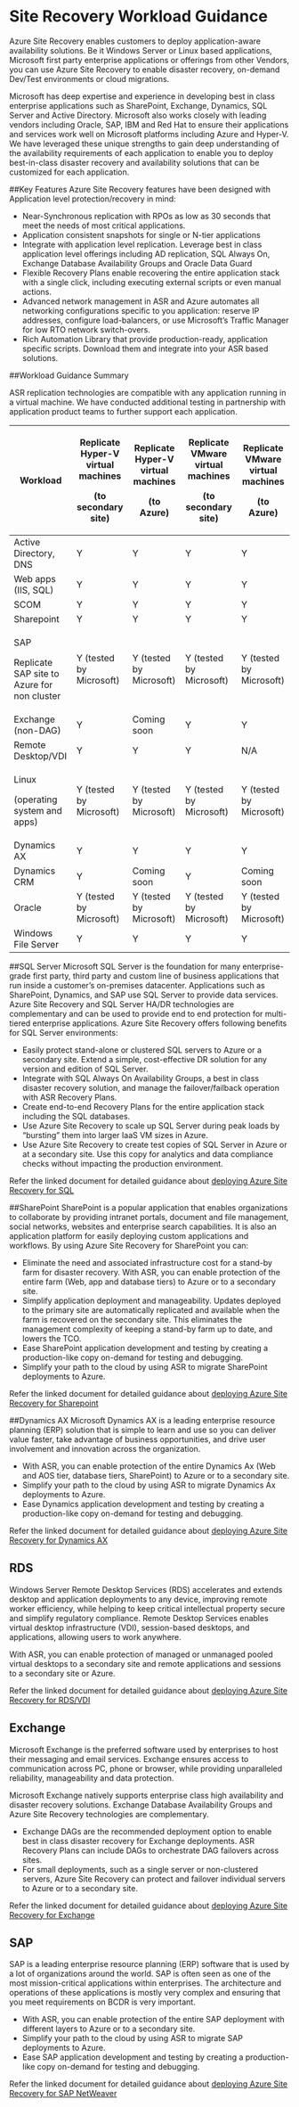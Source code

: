 <properties
	pageTitle="Site Recovery overview" 
	description="Azure Site Recovery coordinates the replication, failover and recovery of virtual machines and physical servers located on on-premises to Azure or to a secondary on-premises site." 
	services="site-recovery" 
	documentationCenter="" 
	authors="prateek9us" 
	manager="abhiag" 
	editor=""/>

<tags 
	ms.service="site-recovery" 
	ms.devlang="na"
	ms.topic="article"
	ms.tgt_pltfrm="na"
	ms.workload="storage-backup-recovery" 
	ms.date="09/16/2015" 
	ms.author="pratshar"/>

# Site Recovery Workload Guidance

Azure Site Recovery enables customers to deploy application-aware availability solutions. Be it Windows Server or Linux based applications, Microsoft first party enterprise applications or offerings from other Vendors, you can use Azure Site Recovery to enable disaster recovery, on-demand Dev/Test environments or cloud migrations.

Microsoft has deep expertise and experience in developing best in class enterprise applications such as SharePoint, Exchange, Dynamics, SQL Server and Active Directory. Microsoft also works closely with leading vendors including Oracle, SAP, IBM and Red Hat to ensure their applications and services work well on Microsoft platforms including Azure and Hyper-V. We have leveraged these unique strengths to gain deep understanding of the availability requirements of each application to enable you to deploy best-in-class disaster recovery and availability solutions that can be customized for each application.


##Key Features
Azure Site Recovery features have been designed with Application level protection/recovery in mind:

- Near-Synchronous replication with RPOs as low as 30 seconds that meet the needs of most critical applications.
- Application consistent snapshots for single or N-tier applications
- Integrate with application level replication. Leverage best in class application level offerings including AD replication, SQL Always On, Exchange Database Availability Groups and Oracle Data Guard
- Flexible Recovery Plans enable recovering the entire application stack with a single click, including executing external scripts or even manual actions. 
- Advanced network management in ASR and Azure automates all networking configurations specific to you application: reserve IP addresses, configure load-balancers, or use Microsoft’s Traffic Manager for low RTO network switch-overs.
- Rich Automation Library that provide production-ready, application specific scripts. Download them and integrate into your ASR based solutions.


##Workload Guidance Summary

ASR replication technologies are compatible with any application running in a virtual machine. We have conducted additional testing in partnership with application product teams to further support each application.

**Workload** | <p>**Replicate Hyper-V virtual machines**</p> <p>**(to secondary site)**</p> | <p>**Replicate Hyper-V virtual machines**</p> <p>**(to Azure)**</p> | <p>**Replicate VMware virtual machines**</p> <p>**(to secondary site)**</p> | <p>**Replicate VMware virtual machines**</p><p>**(to Azure)**</p>
---|---|---|---|---
Active Directory, DNS | Y | Y | Y | Y 
Web apps (IIS, SQL) | Y | Y | Y | Y
SCOM | Y | Y | Y | Y
Sharepoint | Y | Y | Y | Y
<p>SAP</p><p>Replicate SAP site to Azure for non cluster</p> | Y (tested by Microsoft) | Y (tested by Microsoft) | Y (tested by Microsoft) | Y (tested by Microsoft)
Exchange (non-DAG) | Y | Coming soon | Y | Y
Remote Desktop/VDI | Y | Y | Y | N/A 
<p>Linux</p> <p>(operating system and apps)</p> | Y (tested by Microsoft) | Y (tested by Microsoft) | Y (tested by Microsoft) | Y (tested by Microsoft) 
Dynamics AX | Y | Y | Y | Y
Dynamics CRM | Y | Coming soon | Y | Coming soon
Oracle | Y (tested by Microsoft) | Y (tested by Microsoft) | Y (tested by Microsoft) | Y (tested by Microsoft)
Windows File Server | Y | Y | Y | Y


##SQL Server
Microsoft SQL Server is the foundation for many enterprise-grade first party, third party and custom line of business applications that run inside a customer’s on-premises datacenter. Applications such as SharePoint, Dynamics, and SAP use SQL Server to provide data services. Azure Site Recovery and SQL Server HA/DR technologies are complementary and can be used to provide end to end protection for multi-tiered enterprise applications.
Azure Site Recovery offers following benefits for SQL Server environments:

- Easily protect stand-alone or clustered SQL servers to Azure or a secondary site. Extend a simple, cost-effective DR solution for any version and edition of SQL Server.
- Integrate with SQL Always On Availability Groups, a best in class disaster recovery solution,   and manage the failover/failback operation with ASR Recovery Plans.
- Create end-to-end Recovery Plans for the entire application stack including the SQL databases.
- Use Azure Site Recovery to scale up SQL Server during peak loads by “bursting” them into larger IaaS VM sizes in Azure.
- Use Azure Site Recovery to create test copies of SQL Server in Azure or at a secondary site. Use this copy for analytics and data compliance checks without impacting the production environment.

Refer the linked document for detailed guidance about [deploying Azure Site Recovery for SQL](http://aka.ms/asr-sql)

##SharePoint
SharePoint is a popular application that enables organizations to collaborate by providing intranet portals, document and file management, social networks, websites and enterprise search capabilities. It is also an application platform for easily deploying custom applications and workflows.
By using Azure Site Recovery for SharePoint you can:

- Eliminate the need and associated infrastructure cost for a stand-by farm for disaster recovery. With ASR, you can enable protection of the entire farm (Web, app and database tiers) to Azure or to a secondary site.
- Simplify application deployment and manageability. Updates deployed to the primary site are automatically replicated and available when the farm is recovered on the secondary site. This eliminates the management complexity of keeping a stand-by farm up to date, and lowers the TCO.
- Ease SharePoint application development and testing by creating a production-like copy on-demand for testing and debugging.
- Simplify your path to the cloud by using ASR to migrate SharePoint deployments to Azure.

Refer the linked document for detailed guidance about [deploying Azure Site Recovery for Sharepoint](http://aka.ms/asr-sharepoint)


##Dynamics AX
Microsoft Dynamics AX is a leading enterprise resource planning (ERP) solution that is simple to learn and use so you can deliver value faster, take advantage of business opportunities, and drive user involvement and innovation across the organization.

- With ASR, you can enable protection of the entire Dynamics Ax (Web and AOS tier, database tiers, SharePoint) to Azure or to a secondary site.
- Simplify your path to the cloud by using ASR to migrate Dynamics Ax deployments to Azure.
- Ease Dynamics application development and testing by creating a production-like copy on-demand for testing and debugging.

Refer the linked document for detailed guidance about [deploying Azure Site Recovery for Dynamics AX](http://aka.ms/asr-dynamics)

## RDS 
Windows Server Remote Desktop Services (RDS) accelerates and extends desktop and application deployments to any device, improving remote worker efficiency, while helping to keep critical intellectual property secure and simplify regulatory compliance. Remote Desktop Services enables virtual desktop infrastructure (VDI), session-based desktops, and applications, allowing users to work anywhere. 

With ASR, you can enable protection of managed or unmanaged pooled virtual desktops to a secondary site and remote applications and sessions to a secondary site or Azure.

Refer the linked document for detailed guidance about [deploying Azure Site Recovery for RDS/VDI](http://aka.ms/asr-rds)


## Exchange
Microsoft Exchange is the preferred software used by enterprises to host their messaging and email services. Exchange ensures access to communication across PC, phone or browser, while providing unparalleled reliability, manageability and data protection.

Microsoft Exchange natively supports enterprise class high availability and disaster recovery solutions. Exchange Database Availability Groups and Azure Site Recovery technologies are complementary. 

- Exchange DAGs are the recommended deployment option to enable best in class disaster recovery for Exchange deployments. ASR Recovery Plans can include DAGs to orchestrate DAG failovers across sites.
- For small deployments, such as a single server or non-clustered servers, Azure Site Recovery can protect and failover individual servers to Azure or to a secondary site.

Refer the linked document for detailed guidance about [deploying Azure Site Recovery for Exchange](http://aka.ms/asr-exchange)

## SAP

SAP is a leading enterprise resource planning (ERP) software that is used by a lot of organizations around the world. SAP is often seen as one of the most mission-critical applications within enterprises. The architecture and operations of these applications is mostly very complex and ensuring that you meet requirements on BCDR is very important.

- With ASR, you can enable protection of the entire SAP deployment with different layers to Azure or to a secondary site.
- Simplify your path to the cloud by using ASR to migrate SAP deployments to Azure.
- Ease SAP application development and testing by creating a production-like copy on-demand for testing and debugging.

Refer the linked document for detailed guidance about [deploying Azure Site Recovery for SAP NetWeaver](http://aka.ms/asr-sap)

